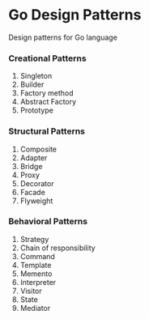 # Go Design Patterns
Design patterns for Go language

### Creational Patterns
1. Singleton
2. Builder
3. Factory method
4. Abstract Factory
5. Prototype

### Structural Patterns
1. Composite
2. Adapter
3. Bridge
4. Proxy
5. Decorator
6. Facade
7. Flyweight

### Behavioral Patterns
1. Strategy
2. Chain of responsibility
3. Command
4. Template
5. Memento
6. Interpreter
7. Visitor
8. State
9. Mediator